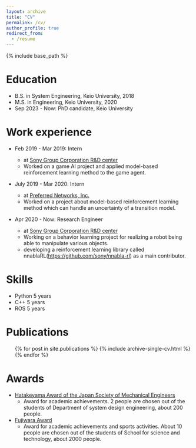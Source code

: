```yaml
---
layout: archive
title: "CV"
permalink: /cv/
author_profile: true
redirect_from:
  - /resume
---
```


{% include base_path %}


Education
======
* B.S. in System Engineering, Keio University, 2018
* M.S. in Engineering, Keio University, 2020
* Sep 2023 - Now: PhD candidate, Keio University

Work experience
======
* Feb 2019 - Mar 2019: Intern
  * at [Sony Group Corporation R&D center](https://www.sony.com/en/SonyInfo/research/)
  * Worked on a game AI project and applied model-based reinforcement learning method to the game agent.

* July 2019 - Mar 2020: Intern
  * at [Preferred Networks, Inc.](https://www.preferred.jp/en/)
  * Worked on a project about model-based reinforcement learning method which can handle an uncertainty of a transition model.

* Apr 2020 - Now: Research Engineer
  * at [Sony Group Corporation R&D center](https://www.sony.com/en/SonyInfo/research/)
  * Working on a behavior learning project for realizing a robot being able to manipulate various objects.
  * developing a reinforcement learning library called nnablaRL(https://github.com/sony/nnabla-rl) as a main contributor.
  
Skills
======
* Python 5 years
* C++ 5 years
* ROS 5 years

Publications
======
  <ul>{% for post in site.publications %}
    {% include archive-single-cv.html %}
  {% endfor %}</ul>
  
Awards
======
* [Hatakeyama Award of the Japan Society of Mechanical Engineers](https://www.jsme.or.jp/archive/award/shou4-17.pdf)
  * Award for academic achievements. 2 people are chosen out of the students of Department of system design engineering, about 200 people.
* [Fujiwara Award](https://www.st.keio.ac.jp/students/life/fujiwara/0908.html)
  * Award for academic achievements and sports activities. About 10 people are chosen out of the students of School for science and technology, about 2000 people.